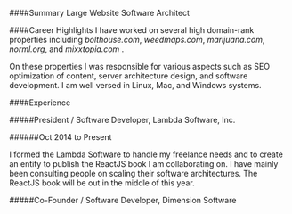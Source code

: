 ####Summary
Large Website Software Architect

####Career Highlights
I have worked on several high domain-rank properties including _bolthouse.com_, _weedmaps.com_, _marijuana.com_, _norml.org_, and _mixxtopia.com_ .

On these properties I was responsible for various aspects such as SEO optimization of content, server architecture design, and software development. I am well versed in Linux, Mac, and Windows systems.

####Experience

#####President / Software Developer, Lambda Software, Inc.

######Oct 2014 to Present

I formed the Lambda Software to handle my freelance needs and to create an entity to publish the ReactJS book I am collaborating on. I have mainly been consulting people on scaling their software architectures. The ReactJS book will be out in the middle of this year.

#####Co-Founder / Software Developer, Dimension Software

######
